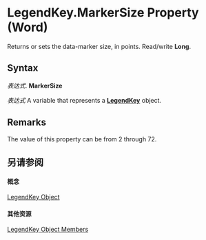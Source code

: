 
# LegendKey.MarkerSize Property (Word)

Returns or sets the data-marker size, in points. Read/write  **Long**.


## Syntax

 _表达式_. **MarkerSize**

 _表达式_ A variable that represents a **[LegendKey](07578528-3e73-7898-47dc-296aefb854f0.md)** object.


## Remarks

The value of this property can be from 2 through 72. 


## 另请参阅


#### 概念


[LegendKey Object](07578528-3e73-7898-47dc-296aefb854f0.md)
#### 其他资源


[LegendKey Object Members](http://msdn.microsoft.com/library/5cf54e0b-ced5-129d-fd72-4842dd9a644a%28Office.15%29.aspx)